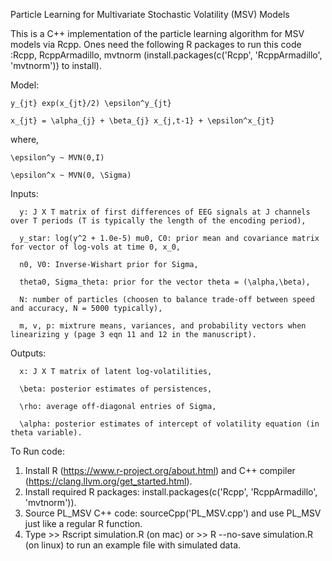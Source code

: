 Particle Learning for Multivariate Stochastic Volatility (MSV) Models

This is a C++ implementation of the particle learning algorithm for MSV models via Rcpp. Ones need the following R packages to run this code :Rcpp, RcppArmadillo, mvtnorm (install.packages(c('Rcpp', 'RcppArmadillo', 'mvtnorm')) to install).

Model: 

    y_{jt} exp(x_{jt}/2) \epsilon^y_{jt}

    x_{jt} = \alpha_{j} + \beta_{j} x_{j,t-1} + \epsilon^x_{jt} 
  
where, 

    \epsilon^y ~ MVN(0,I)

    \epsilon^x ~ MVN(0, \Sigma)

Inputs: 

      y: J X T matrix of first differences of EEG signals at J channels over T periods (T is typically the length of the encoding period),

      y_star: log(y^2 + 1.0e-5) mu0, C0: prior mean and covariance matrix for vector of log-vols at time 0, x_0,

      n0, V0: Inverse-Wishart prior for Sigma,

      theta0, Sigma_theta: prior for the vector theta = (\alpha,\beta),

      N: number of particles (choosen to balance trade-off between speed and accuracy, N = 5000 typically),

      m, v, p: mixtrure means, variances, and probability vectors when linearizing y (page 3 eqn 11 and 12 in the manuscript).

Outputs:

      x: J X T matrix of latent log-volatilities,

      \beta: posterior estimates of persistences,

      \rho: average off-diagonal entries of Sigma,

      \alpha: posterior estimates of intercept of volatility equation (in theta variable).


To Run code:
1. Install R (https://www.r-project.org/about.html) and C++ compiler (https://clang.llvm.org/get_started.html).
2. Install required R packages: install.packages(c('Rcpp', 'RcppArmadillo', 'mvtnorm')).
3. Source PL_MSV C++ code: sourceCpp('PL_MSV.cpp') and use PL_MSV just like a regular R function. 
4. Type >> Rscript simulation.R (on mac) or >> R --no-save simulation.R (on linux) to run an example file with simulated data. 

